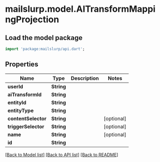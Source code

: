 # mailslurp.model.AITransformMappingProjection

## Load the model package
```dart
import 'package:mailslurp/api.dart';
```

## Properties
Name | Type | Description | Notes
------------ | ------------- | ------------- | -------------
**userId** | **String** |  | 
**aiTransformId** | **String** |  | 
**entityId** | **String** |  | 
**entityType** | **String** |  | 
**contentSelector** | **String** |  | [optional] 
**triggerSelector** | **String** |  | [optional] 
**name** | **String** |  | [optional] 
**id** | **String** |  | 

[[Back to Model list]](../README#documentation-for-models) [[Back to API list]](../README#documentation-for-api-endpoints) [[Back to README]](../README)



